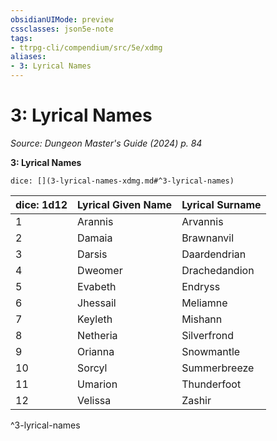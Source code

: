 ```yaml
---
obsidianUIMode: preview
cssclasses: json5e-note
tags:
- ttrpg-cli/compendium/src/5e/xdmg
aliases:
- 3: Lyrical Names
---
```

# 3: Lyrical Names
*Source: Dungeon Master's Guide (2024) p. 84* 

**3: Lyrical Names**

`dice: [](3-lyrical-names-xdmg.md#^3-lyrical-names)`

| dice: 1d12 | Lyrical Given Name | Lyrical Surname |
|------------|--------------------|-----------------|
| 1 | Arannis | Arvannis |
| 2 | Damaia | Brawnanvil |
| 3 | Darsis | Daardendrian |
| 4 | Dweomer | Drachedandion |
| 5 | Evabeth | Endryss |
| 6 | Jhessail | Meliamne |
| 7 | Keyleth | Mishann |
| 8 | Netheria | Silverfrond |
| 9 | Orianna | Snowmantle |
| 10 | Sorcyl | Summerbreeze |
| 11 | Umarion | Thunderfoot |
| 12 | Velissa | Zashir |
^3-lyrical-names